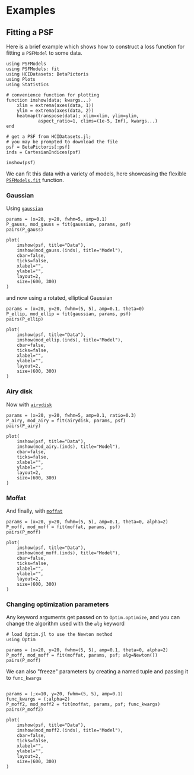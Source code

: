 
# Examples

## Fitting a PSF

Here is a brief example which shows how to construct a loss function for fitting a `PSFModel` to some data.

```@example fit
using PSFModels
using PSFModels: fit
using HCIDatasets: BetaPictoris
using Plots
using Statistics

# convenience function for plotting
function imshow(data; kwargs...)
    xlim = extrema(axes(data, 1))
    ylim = extrema(axes(data, 2))
    heatmap(transpose(data); xlim=xlim, ylim=ylim,
            aspect_ratio=1, clims=(1e-5, Inf), kwargs...)
end

# get a PSF from HCIDatasets.jl;
# you may be prompted to download the file
psf = BetaPictoris[:psf]
inds = CartesianIndices(psf)

imshow(psf)
```

We can fit this data with a variety of models, here showcasing the flexible [`PSFModels.fit`](@ref) function.


### Gaussian

Using [`gaussian`](@ref)

```@example fit
params = (x=20, y=20, fwhm=5, amp=0.1)
P_gauss, mod_gauss = fit(gaussian, params, psf)
pairs(P_gauss)
```

```@example fit
plot(
    imshow(psf, title="Data"),
    imshow(mod_gauss.(inds), title="Model"),
    cbar=false,
    ticks=false,
    xlabel="",
    ylabel="",
    layout=2,
    size=(600, 300)
)
```

and now using a rotated, elliptical Gaussian

```@example fit
params = (x=20, y=20, fwhm=(5, 5), amp=0.1, theta=0)
P_ellip, mod_ellip = fit(gaussian, params, psf)
pairs(P_ellip)
```

```@example fit
plot(
    imshow(psf, title="Data"),
    imshow(mod_ellip.(inds), title="Model"),
    cbar=false,
    ticks=false,
    xlabel="",
    ylabel="",
    layout=2,
    size=(600, 300)
)
```

### Airy disk

Now with [`airydisk`](@ref)

```@example fit
params = (x=20, y=20, fwhm=5, amp=0.1, ratio=0.3)
P_airy, mod_airy = fit(airydisk, params, psf)
pairs(P_airy)
```

```@example fit
plot(
    imshow(psf, title="Data"),
    imshow(mod_airy.(inds), title="Model"),
    cbar=false,
    ticks=false,
    xlabel="",
    ylabel="",
    layout=2,
    size=(600, 300)
)
```

### Moffat

And finally, with [`moffat`](@ref)


```@example fit
params = (x=20, y=20, fwhm=(5, 5), amp=0.1, theta=0, alpha=2)
P_moff, mod_moff = fit(moffat, params, psf)
pairs(P_moff)
```

```@example fit
plot(
    imshow(psf, title="Data"),
    imshow(mod_moff.(inds), title="Model"),
    cbar=false,
    ticks=false,
    xlabel="",
    ylabel="",
    layout=2,
    size=(600, 300)
)
```

### Changing optimization parameters

Any keyword arguments get passed on to `Optim.optimize`, and you can change the algorithm used with the `alg` keyword

```@example fit
# load Optim.jl to use the Newton method
using Optim

params = (x=20, y=20, fwhm=(5, 5), amp=0.1, theta=0, alpha=2)
P_moff, mod_moff = fit(moffat, params, psf; alg=Newton())
pairs(P_moff)
```

We can also "freeze" parameters by creating a named tuple and passing it to `func_kwargs`

```@example fit

params = (;x=10, y=20, fwhm=(5, 5), amp=0.1)
func_kwargs = (;alpha=2)
P_moff2, mod_moff2 = fit(moffat, params, psf; func_kwargs)
pairs(P_moff2)
```

```@example fit
plot(
    imshow(psf, title="Data"),
    imshow(mod_moff2.(inds), title="Model"),
    cbar=false,
    ticks=false,
    xlabel="",
    ylabel="",
    layout=2,
    size=(600, 300)
)
```